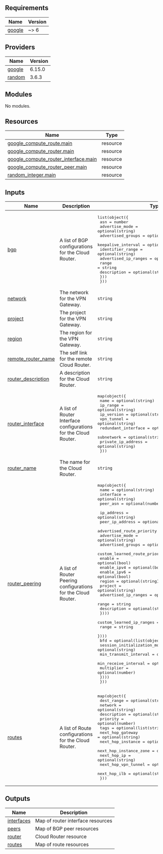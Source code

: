 ## Requirements

| Name | Version |
|------|---------|
| <a name="requirement_google"></a> [google](#requirement\_google) | ~> 6 |

## Providers

| Name | Version |
|------|---------|
| <a name="provider_google"></a> [google](#provider\_google) | 6.15.0 |
| <a name="provider_random"></a> [random](#provider\_random) | 3.6.3 |

## Modules

No modules.

## Resources

| Name | Type |
|------|------|
| [google_compute_route.main](https://registry.terraform.io/providers/hashicorp/google/latest/docs/resources/compute_route) | resource |
| [google_compute_router.main](https://registry.terraform.io/providers/hashicorp/google/latest/docs/resources/compute_router) | resource |
| [google_compute_router_interface.main](https://registry.terraform.io/providers/hashicorp/google/latest/docs/resources/compute_router_interface) | resource |
| [google_compute_router_peer.main](https://registry.terraform.io/providers/hashicorp/google/latest/docs/resources/compute_router_peer) | resource |
| [random_integer.main](https://registry.terraform.io/providers/hashicorp/random/latest/docs/resources/integer) | resource |

## Inputs

| Name | Description | Type | Default | Required |
|------|-------------|------|---------|:--------:|
| <a name="input_bgp"></a> [bgp](#input\_bgp) | A list of BGP configurations for the Cloud Router. | <pre>list(object({<br>    asn                = number<br>    advertise_mode     = optional(string)<br>    advertised_groups  = optional(list(string))<br>    keepalive_interval = optional(number)<br>    identifier_range   = optional(string)<br>    advertised_ip_ranges = optional(object({<br>      range       = string<br>      description = optional(string)<br>    }))<br>  }))</pre> | `null` | no |
| <a name="input_network"></a> [network](#input\_network) | The network for the VPN Gateway. | `string` | n/a | yes |
| <a name="input_project"></a> [project](#input\_project) | The project for the VPN Gateway. | `string` | n/a | yes |
| <a name="input_region"></a> [region](#input\_region) | The region for the VPN Gateway. | `string` | n/a | yes |
| <a name="input_remote_router_name"></a> [remote\_router\_name](#input\_remote\_router\_name) | The self link for the remote Cloud Router. | `string` | `null` | no |
| <a name="input_router_description"></a> [router\_description](#input\_router\_description) | A description for the Cloud Router. | `string` | `null` | no |
| <a name="input_router_interface"></a> [router\_interface](#input\_router\_interface) | A list of Router Interface configurations for the Cloud Router. | <pre>map(object({<br>    name                = optional(string)<br>    ip_range            = optional(string)<br>    ip_version          = optional(string)<br>    vpn_tunnel          = optional(string)<br>    redundant_interface = optional(string)<br>    subnetwork          = optional(string)<br>    private_ip_address  = optional(string)<br>  }))</pre> | `null` | no |
| <a name="input_router_name"></a> [router\_name](#input\_router\_name) | The name for the Cloud Router. | `string` | n/a | yes |
| <a name="input_router_peering"></a> [router\_peering](#input\_router\_peering) | A list of Router Peering configurations for the Cloud Router. | <pre>map(object({<br>    name      = optional(string)<br>    interface = optional(string)<br>    peer_asn  = optional(number)<br><br>    ip_address                    = optional(string)<br>    peer_ip_address               = optional(string)<br>    advertised_route_priority     = optional(number)<br>    advertise_mode                = optional(string)<br>    advertised_groups             = optional(list(string))<br>    custom_learned_route_priority = optional(number)<br>    enable                        = optional(bool)<br>    enable_ipv4                   = optional(bool)<br>    enable_ipv6                   = optional(bool)<br>    region                        = optional(string)<br>    project                       = optional(string)<br>    advertised_ip_ranges = optional(list(object({<br>      range       = string<br>      description = optional(string)<br>    })))<br>    custom_learned_ip_ranges = optional(list(object({<br>      range = string<br>    })))<br>    bfd = optional(list(object({<br>      session_initialization_mode = optional(string)<br>      min_transmit_interval       = optional(number)<br>      min_receive_interval        = optional(number)<br>      multiplier                  = optional(number)<br>    })))<br>  }))</pre> | `null` | no |
| <a name="input_routes"></a> [routes](#input\_routes) | A list of Route configurations for the Cloud Router. | <pre>map(object({<br>    dest_range             = optional(string)<br>    network                = optional(string)<br>    description            = optional(string)<br>    priority               = optional(number)<br>    tags                   = optional(list(string))<br>    next_hop_gateway       = optional(string)<br>    next_hop_instance      = optional(string)<br>    next_hop_instance_zone = optional(string)<br>    next_hop_ip            = optional(string)<br>    next_hop_vpn_tunnel    = optional(string)<br>    next_hop_ilb           = optional(string)<br>  }))</pre> | `{}` | no |

## Outputs

| Name | Description |
|------|-------------|
| <a name="output_interfaces"></a> [interfaces](#output\_interfaces) | Map of router interface resources |
| <a name="output_peers"></a> [peers](#output\_peers) | Map of BGP peer resources |
| <a name="output_router"></a> [router](#output\_router) | Cloud Router resource |
| <a name="output_routes"></a> [routes](#output\_routes) | Map of route resources |
